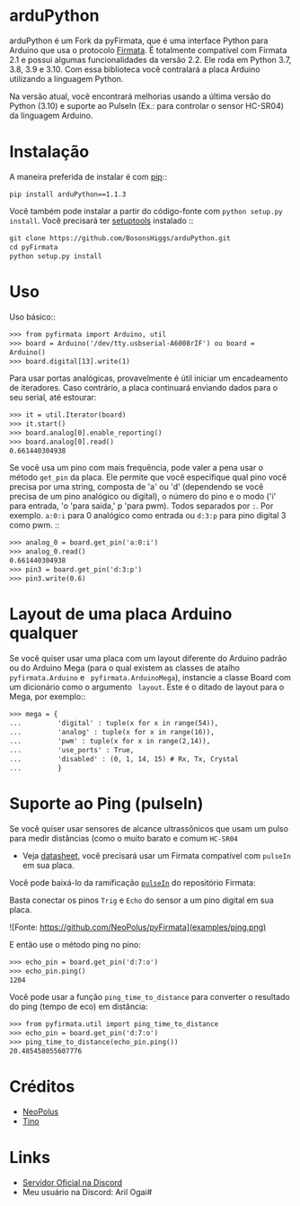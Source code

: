 arduPython
==========

arduPython é um Fork da pyFirmata, que é uma interface Python para Arduino que usa o protocolo [Firmata](http://firmata.org). É totalmente compatível com Firmata 2.1 e possui algumas funcionalidades da versão 2.2. Ele roda em Python 3.7, 3.8, 3.9 e 3.10. Com essa biblioteca você contralará a placa Arduino utilizando a linguagem Python. 

Na versão atual, você encontrará melhorias usando a última versão do Python (3.10) e suporte ao PulseIn (Ex.: para controlar o sensor HC-SR04) da linguagem Arduino.

Instalação
============

A maneira preferida de instalar é com [pip](http://www.pip-installer.org/en/latest/)::

    pip install arduPython==1.1.3

Você também pode instalar a partir do código-fonte com ``python setup.py install``. Você precisará ter [setuptools](https://pypi.python.org/pypi/setuptools) instalado ::

    git clone https://github.com/BosonsHiggs/arduPython.git
    cd pyFirmata
    python setup.py install


Uso
====

Uso básico::

    >>> from pyfirmata import Arduino, util
    >>> board = Arduino('/dev/tty.usbserial-A6008rIF') ou board = Arduino() 
    >>> board.digital[13].write(1)

Para usar portas analógicas, provavelmente é útil iniciar um encadeamento de iteradores. Caso contrário, a placa continuará enviando dados para o seu serial, até estourar:

    >>> it = util.Iterator(board)
    >>> it.start()
    >>> board.analog[0].enable_reporting()
    >>> board.analog[0].read()
    0.661440304938

Se você usa um pino com mais frequência, pode valer a pena usar o método ``get_pin`` da placa. Ele permite que você especifique qual pino você precisa por uma string, composta de 'a' ou 'd' (dependendo se você precisa de um pino analógico ou digital), o número do pino e o modo ('i' para entrada, 'o 'para saída,' p 'para pwm). Todos separados por ``:``. Por exemplo. ``a:0:i`` para 0 analógico como entrada ou ``d:3:p`` para pino digital 3 como pwm. ::

    >>> analog_0 = board.get_pin('a:0:i')
    >>> analog_0.read()
    0.661440304938
    >>> pin3 = board.get_pin('d:3:p')
    >>> pin3.write(0.6)

Layout de uma placa Arduino qualquer
====================================

Se você quiser usar uma placa com um layout diferente do Arduino padrão ou do Arduino Mega (para o qual existem as classes de atalho ``pyfirmata.Arduino`` e `` pyfirmata.ArduinoMega``), instancie a classe Board com um dicionário como o argumento `` layout``. Este é o ditado de layout para o Mega, por exemplo::

    >>> mega = {
    ...         'digital' : tuple(x for x in range(54)),
    ...         'analog' : tuple(x for x in range(16)),
    ...         'pwm' : tuple(x for x in range(2,14)),
    ...         'use_ports' : True,
    ...         'disabled' : (0, 1, 14, 15) # Rx, Tx, Crystal
    ...         }

Suporte ao Ping (pulseIn)
==========================

Se você quiser usar sensores de alcance ultrassônicos que usam um pulso para medir distâncias (como o muito barato e comum ``HC-SR04``
- Veja [datasheet](https://cdn.sparkfun.com/datasheets/Sensors/Proximity/HCSR04.pdf),
você precisará usar um Firmata compatível com ``pulseIn`` em sua placa.

Você pode baixá-lo da ramificação [``pulseIn``](https://github.com/jgautier/arduino-1/tree/pulseIn) do repositório Firmata:

Basta conectar os pinos ``Trig`` e ``Echo`` do sensor a um pino digital em sua placa.

![Fonte: https://github.com/NeoPolus/pyFirmata](examples/ping.png)

E então use o método ping no pino:

    >>> echo_pin = board.get_pin('d:7:o')
    >>> echo_pin.ping()
    1204

Você pode usar a função ``ping_time_to_distance`` para converter
o resultado do ping (tempo de eco) em distância:

    >>> from pyfirmata.util import ping_time_to_distance
    >>> echo_pin = board.get_pin('d:7:o')
    >>> ping_time_to_distance(echo_pin.ping())
    20.485458055607776

Créditos
========

- [NeoPolus](https://github.com/NeoPolus/pyFirmata)
- [Tino](https://github.com/tino/pyFirmata)

Links
=====

- [Servidor Oficial na Discord](https://discord.gg/nPejnfC3Nu)
- Meu usuário na Discord: Aril Ogai#